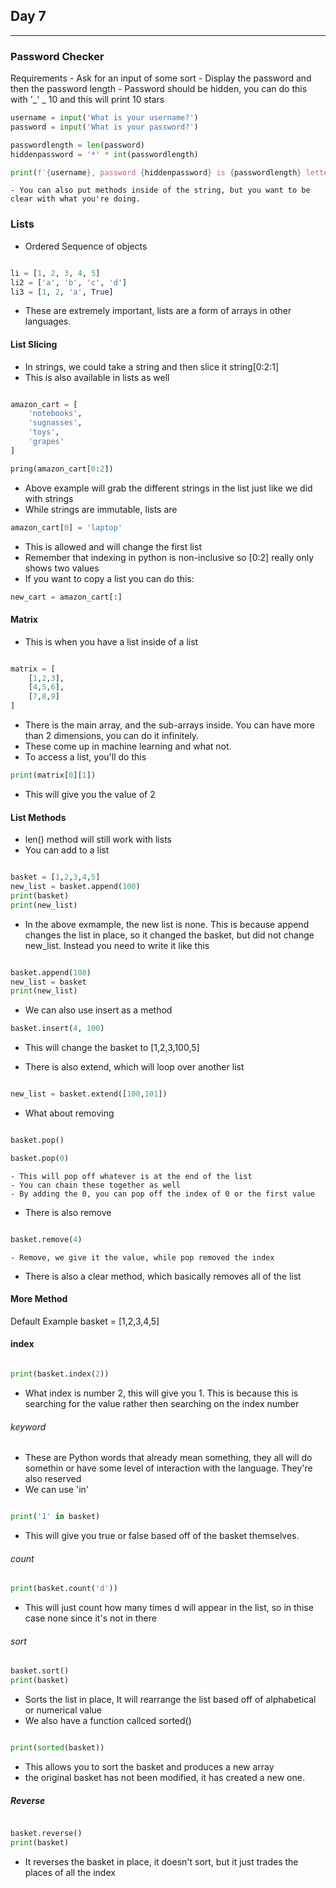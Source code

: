 ## Day 7

---

### Password Checker

Requirements - Ask for an input of some sort - Display the password and then the password length - Password should be hidden, you can do this with '_' _ 10 and this will print 10 stars

```python
username = input('What is your username?')
password = input('What is your password?')

passwordlength = len(password)
hiddenpassword = '*' * int(passwordlength)

print(f'{username}, password {hiddenpassword} is {passwordlength} letters long')

```

    - You can also put methods inside of the string, but you want to be clear with what you're doing.

### Lists

- Ordered Sequence of objects

```python

li = [1, 2, 3, 4, 5]
li2 = ['a', 'b', 'c', 'd']
li3 = [1, 2, 'a', True]

```

- These are extremely important, lists are a form of arrays in other languages.

#### List Slicing

- In strings, we could take a string and then slice it string[0:2:1]
- This is also available in lists as well

```python

amazon_cart = [
    'notebooks',
    'sugnasses',
    'toys',
    'grapes'
]

pring(amazon_cart[0:2])
```

- Above example will grab the different strings in the list just like we did with strings
- While strings are immutable, lists are

```python
amazon_cart[0] = 'laptop'
```

- This is allowed and will change the first list
- Remember that indexing in python is non-inclusive so [0:2] really only shows two values
- If you want to copy a list you can do this:

```python
new_cart = amazon_cart[:]
```

#### Matrix

- This is when you have a list inside of a list

```python

matrix = [
    [1,2,3],
    [4,5,6],
    [7,8,9]
]

```

- There is the main array, and the sub-arrays inside. You can have more than 2 dimensions, you can do it infinitely.
- These come up in machine learning and what not.
- To access a list, you'll do this

```python
print(matrix[0][1])
```

- This will give you the value of 2

#### List Methods

- len() method will still work with lists
- You can add to a list

```python

basket = [1,2,3,4,5]
new_list = basket.append(100)
print(basket)
print(new_list)

```

- In the above exmample, the new list is none. This is because append changes the list in place, so it changed the basket, but did not change new_list. Instead you need to write it like this

```python

basket.append(100)
new_list = basket
print(new_list)
```

- We can also use insert as a method

```python
basket.insert(4, 100)
```

- This will change the basket to [1,2,3,100,5]

- There is also extend, which will loop over another list

```python

new_list = basket.extend([100,101])

```

- What about removing

```python

basket.pop()

basket.pop(0)

```

    - This will pop off whatever is at the end of the list
    - You can chain these together as well
    - By adding the 0, you can pop off the index of 0 or the first value

- There is also remove

```python

basket.remove(4)

```

    - Remove, we give it the value, while pop removed the index

- There is also a clear method, which basically removes all of the list

#### More Method

Default Example
basket = [1,2,3,4,5]

#### index

```python

print(basket.index(2))

```

- What index is number 2, this will give you 1. This is because this is searching for the value rather then searching on the index number

###### keyword

- These are Python words that already mean something, they all will do somethin or have some level of interaction with the language. They're also reserved
- We can use 'in'

```python

print('1' in basket)

```

- This will give you true or false based off of the basket themselves.

###### count

```python
print(basket.count('d'))
```

- This will just count how many times d will appear in the list, so in thise case none since it's not in there

###### sort

```python
basket.sort()
print(basket)

```

- Sorts the list in place, It will rearrange the list based off of alphabetical or numerical value
- We also have a function callced sorted()

```python

print(sorted(basket))

```

- This allows you to sort the basket and produces a new array
- the original basket has not been modified, it has created a new one.

##### Reverse

```python

basket.reverse()
print(basket)

```

- It reverses the basket in place, it doesn't sort, but it just trades the places of all the index
